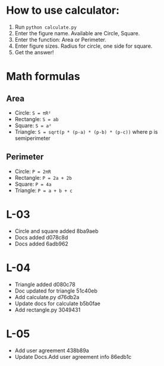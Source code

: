 
# How to use calculator:
1. Run `python calculate.py`
2. Enter the figure name. Available are Circle, Square.
3. Enter the function: Area or Perimeter.
4. Enter figure sizes. Radius for circle, one side for square.
5. Get the answer!

# Math formulas
## Area
- Circle: `S = πR²`
- Rectangle: `S = ab`
- Square: `S = a²`
- Triangle: `S = sqrt(p * (p-a) * (p-b) * (p-c))` where p is semiperimeter

## Perimeter
- Circle: `P = 2πR`
- Rectangle: `P = 2a + 2b`
- Square: `P = 4a`
- Triangle: `P = a + b + c`

# L-03
- Circle and square added  8ba9aeb
- Docs added  d078c8d
- Docs added  6adb962

# L-04
- Triangle added  d080c78
- Doc updated for triangle 51c40eb
- Add calculate.py  d76db2a
- Update docs for calculate  b5b0fae
- Add rectangle.py  3049431

# L-05
- Add user agreement  438b89a
- Update Docs.Add user agreement info  86edb1c 

